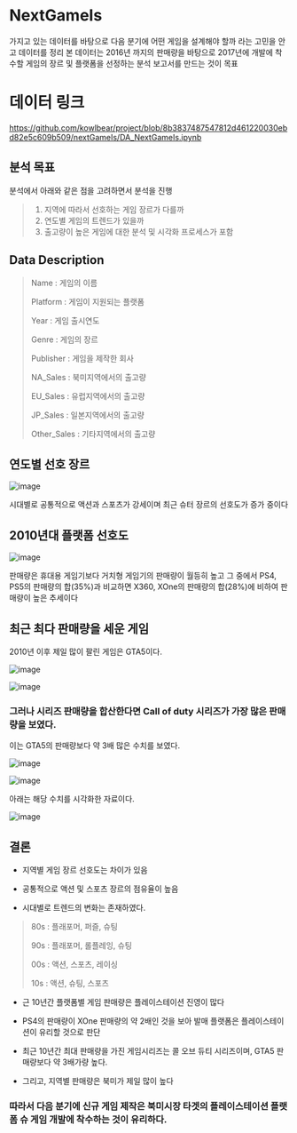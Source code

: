 # NextGameIs
가지고 있는 데이터를 바탕으로 다음 분기에 어떤 게임을 설계해야 할까 라는 고민을 안고 데이터를 정리
본 데이터는 2016년 까지의 판매량을 바탕으로 2017년에 개발에 착수할 게임의 장르 및 플랫폼을 선정하는 분석 보고서를 만드는 것이 목표

# 데이터 링크
https://github.com/kowlbear/project/blob/8b3837487547812d461220030ebd82e5c609b509/nextGameIs/DA_NextGameIs.ipynb

## 분석 목표
분석에서 아래와 같은 점을 고려하면서 분석을 진행

>1. 지역에 따라서 선호하는 게임 장르가 다를까
>2. 연도별 게임의 트렌드가 있을까
>3. 출고량이 높은 게임에 대한 분석 및 시각화 프로세스가 포함

## Data Description
>Name : 게임의 이름
>
>Platform : 게임이 지원되는 플랫폼
>
>Year : 게임 출시연도
>
>Genre : 게임의 장르
>
>Publisher : 게임을 제작한 회사
>
>NA_Sales : 북미지역에서의 출고량
>
>EU_Sales : 유럽지역에서의 출고량
>
>JP_Sales : 일본지역에서의 출고량
>
>Other_Sales : 기타지역에서의 출고량
>

## 연도별 선호 장르
![image](https://user-images.githubusercontent.com/86779997/161512176-1562cdad-206a-47ae-a7c7-54c722bcf727.png)

시대별로 공통적으로 액션과 스포츠가 강세이며
최근 슈터 장르의 선호도가 증가 중이다

## 2010년대 플랫폼 선호도
![image](https://user-images.githubusercontent.com/86779997/161526246-527daf94-33d8-40c4-873b-7062b4be839f.png)

판매량은 휴대용 게임기보다 거치형 게임기의 판매량이 월등히 높고
그 중에서 PS4, PS5의 판매량의 합(35%)과 비교하면 X360, XOne의 판매량의 합(28%)에 비하여 판매량이 높은 추세이다

## 최근 최다 판매량을 세운 게임


2010년 이후 제일 많이 팔린 게임은 GTA5이다.

![image](https://github.com/kowlbear/project/assets/86779997/5dff9869-d82d-4512-8653-d9f302277eaa)


![image](https://github.com/kowlbear/project/assets/86779997/25390d6b-c7fe-49e1-8618-e9afc28f3788)



### 그러나 시리즈 판매량을 합산한다면 Call of duty 시리즈가 가장 많은 판매량을 보였다.

이는 GTA5의 판매량보다 약 3배 많은 수치를 보였다.

![image](https://github.com/kowlbear/project/assets/86779997/ff5c1ea4-8335-497b-a087-d9556188b2f6)

![image](https://github.com/kowlbear/project/assets/86779997/51edbc5b-1898-4da1-84fa-87e0d4c4b1ad)



아래는 해당 수치를 시각화한 자료이다.

![image](https://github.com/kowlbear/project/assets/86779997/aefe52ab-91e8-4312-bdba-a0306962ba2a)



## 결론

- 지역별 게임 장르 선호도는 차이가 있음

 - 공통적으로 액션 및 스포츠 장르의 점유율이 높음
 - 시대별로 트렌드의 변화는 존재하였다.

  > 80s : 플래포머, 퍼즐, 슈팅
  >
  > 90s : 플래포머, 롤플레잉, 슈팅
  >
  > 00s : 액션, 스포츠, 레이싱
  >
  > 10s : 액션, 슈팅, 스포츠
 - 근 10년간 플랫폼별 게임 판매량은 플레이스테이션 진영이 많다

 - PS4의 판매량이 XOne 판매량의 약 2배인 것을 보아 발매 플랫폼은 플레이스테이션이 유리할 것으로 판단
 - 최근 10년간 최대 판매량을 가진 게임시리즈는 콜 오브 듀티 시리즈이며, GTA5 판매량보다 약 3배가량 높다.
 - 그리고, 지역별 판매량은 북미가 제일 많이 높다
   
 ### 따라서 다음 분기에 신규 게임 제작은 북미시장 타겟의 플레이스테이션 플랫폼 슈 게임 개발에 착수하는 것이 유리하다.
